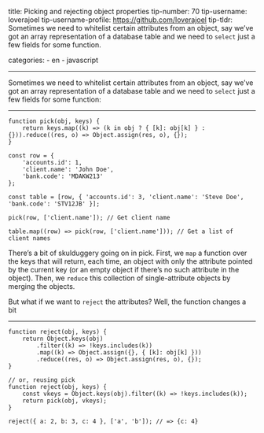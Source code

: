 title: Picking and rejecting object properties tip-number: 70 tip-username: loverajoel tip-username-profile: https://github.com/loverajoel tip-tldr: Sometimes we need to whitelist certain attributes from an object, say we’ve got an array representation of a database table and we need to `select` just a few fields for some function.

categories: - en - javascript

------------------------------------------------------------------------

Sometimes we need to whitelist certain attributes from an object, say we’ve got an array representation of a database table and we need to `select` just a few fields for some function:

------------------------------------------------------------------------

    function pick(obj, keys) {
        return keys.map((k) => (k in obj ? { [k]: obj[k] } : {})).reduce((res, o) => Object.assign(res, o), {});
    }

    const row = {
        'accounts.id': 1,
        'client.name': 'John Doe',
        'bank.code': 'MDAKW213'
    };

    const table = [row, { 'accounts.id': 3, 'client.name': 'Steve Doe', 'bank.code': 'STV12JB' }];

    pick(row, ['client.name']); // Get client name

    table.map((row) => pick(row, ['client.name'])); // Get a list of client names

There’s a bit of skulduggery going on in pick. First, we `map` a function over the keys that will return, each time, an object with only the attribute pointed by the current key (or an empty object if there’s no such attribute in the object). Then, we `reduce` this collection of single-attribute objects by merging the objects.

But what if we want to `reject` the attributes? Well, the function changes a bit

------------------------------------------------------------------------

    function reject(obj, keys) {
        return Object.keys(obj)
            .filter((k) => !keys.includes(k))
            .map((k) => Object.assign({}, { [k]: obj[k] }))
            .reduce((res, o) => Object.assign(res, o), {});
    }

    // or, reusing pick
    function reject(obj, keys) {
        const vkeys = Object.keys(obj).filter((k) => !keys.includes(k));
        return pick(obj, vkeys);
    }

    reject({ a: 2, b: 3, c: 4 }, ['a', 'b']); // => {c: 4}
